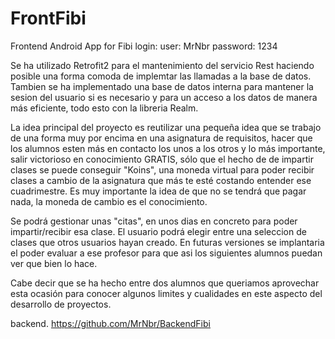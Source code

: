 # FrontFibi
Frontend Android App for Fibi
login: user: MrNbr
      password: 1234

Se ha utilizado Retrofit2 para el mantenimiento del servicio Rest haciendo posible una forma comoda de implemtar las llamadas a la base de datos. Tambien se ha implementado una base de datos interna para mantener la sesion del usuario si es necesario y para un acceso a los datos de manera más eficiente, todo esto con la libreria Realm.

La idea principal del proyecto es reutilizar una pequeña idea que se trabajo de una forma muy por encima en una asignatura de requisitos, hacer que los alumnos esten más en contacto los unos a los otros y lo más importante, salir victorioso en conocimiento GRATIS, sólo que el hecho de de impartir clases se puede conseguir "Koins", una moneda virtual para poder recibir clases a cambio de la asignatura que más te esté costando entender ese cuadrimestre. Es muy importante la idea de que no se tendrá que pagar nada, la moneda de cambio es el conocimiento.

Se podrá gestionar unas "citas", en unos dias en concreto para poder impartir/recibir esa clase. El usuario podrá elegir entre una seleccion de clases que otros usuarios hayan creado. En futuras versiones se implantaria el poder evaluar a ese profesor para que asi los siguientes alumnos puedan ver que bien lo hace.

Cabe decir que se ha hecho entre dos alumnos que queriamos aprovechar esta ocasión para conocer algunos limites y cualidades en este aspecto del desarrollo de proyectos.


backend. https://github.com/MrNbr/BackendFibi
